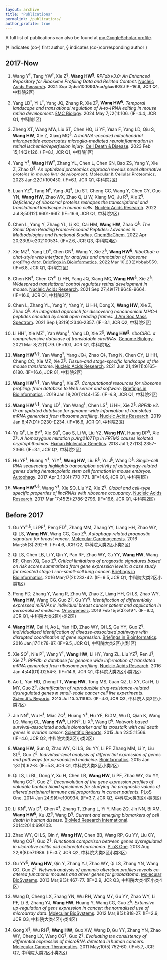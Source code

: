 ```yaml
---
layout: archive
title: "Publications"
permalink: /publications/
author_profile: true
---
```



<div class="wordwrap">A full list of publications can also be found at <a href="{{site.author.googlescholar}}">my GoogleScholar profile</a>.</div>

(‡ indicates (co-) first author, § indicates (co-)corresponding author )

## 2017-Now

1. Wang Y<sup>‡</sup>, Tang YW<sup>‡</sup>, Xie Z<sup>§</sup>, **Wang HW<sup>§</sup>**. _RPFdb v3.0: An Enhanced Repository for Ribosome Profiling Data and Related Content_. [Nucleic Acids Research](https://pubmed.ncbi.nlm.nih.gov/). 2024 Sep 2;doi:10.1093/nar/gkae808.(IF=16.6, JCR Q1, 中科院2区)

1. Yang LD<sup>‡</sup>, Yi L<sup>‡</sup>, Yang JQ, Zhang R, Xie Z<sup>§</sup>, **Wang HW<sup>§</sup>**. _Temporal landscape and translational regulation of A-to-I RNA editing in mouse retina development_. [BMC Biology](https://bmcbiol.biomedcentral.com/articles/10.1186/s12915-024-01908-y). 2024 May 7;22(1):106. (IF=4.4, JCR Q1, 中科院1区)

1. Zheng XT, Wang MW, Liu ST, Chen HQ, Li YF, Yuan F, Yang LD, Qiu S, **Wang HW**, Xie Z, Xiang MQ<sup>§</sup>. _A lncRNA-encoded mitochondrial micropeptide exacerbates microglia-mediated neuroinflammation in retinal ischemia/reperfusion injury_. [Cell Death & Disease](https://pubmed.ncbi.nlm.nih.gov/36792584/). 2023 Feb 15;14(2):126. (IF=8.1, JCR Q1, 中科院1区)

1. Yang Y<sup>‡</sup>, **Wang HW<sup>‡</sup>**, Zhang YL, Chen L, Chen GN, Bao ZS, Yang Y, Xie Z, Zhao Q<sup>§</sup>. _An optimized proteomics approach reveals novel alternative proteins in mouse liver development_. [Molecular & Cellular Proteomics](https://pubmed.ncbi.nlm.nih.gov/36494044/). 2023 Jan;22(1):100480. (IF=6.1, JCR Q1, 中科院2区)

1. Luan YZ<sup>‡</sup>, Tang N<sup>‡</sup>, Yang JQ<sup>‡</sup>, Liu ST, Cheng CC, Wang Y, Chen CY, Guo YN, **Wang HW**, Zhao WX, Zhao Q, Li W, Xiang MQ, Ju R<sup>§</sup>, Xie Z<sup>§</sup>. _Deficiency of ribosomal proteins reshapes the transcriptional and translational landscape in human cells_. [Nucleic Acids Research](https://pubmed.ncbi.nlm.nih.gov/35137207/). 2022 Jul 8;50(12):6601-6617. (IF=16.6, JCR Q1, 中科院2区)

1. Chen L, Yang Y, Zhang YL, Li KC, Cai HM, **Wang HW**, Zhao Q<sup>§</sup>. _The Small Open Reading Frame‐Encoded Peptides: Advances in Methodologies and Functional Studies_. [ChemBioChem](https://pubmed.ncbi.nlm.nih.gov/34862721/). 2022 Apr 20;23(8):e202100534. (IF=2.6, JCR Q3, 中科院4区)

1. Xie MZ<sup>‡</sup>, Yang LD<sup>‡</sup>, Chen GN<sup>‡</sup>, Wang Y, Xie Z<sup>§</sup>, **Wang HW<sup>§</sup>**. _RiboChat: a chat-style web interface for analysis and annotation of ribosome profiling data_. [Briefings in Bioinformatics](https://pubmed.ncbi.nlm.nih.gov/35043169/). 2022 Mar 10;23(2):bbab559. (IF=6.8, JCR Q1, 中科院2区)

1. Chen KN<sup>‡</sup>, Chen CY<sup>‡</sup>, Li HH, Yang JQ, Xiang MQ, **Wang HW<sup>§</sup>**, Xie Z<sup>§</sup>. _Widespread translational control regulates retinal development in mouse_. [Nucleic Acids Research](https://pubmed.ncbi.nlm.nih.gov/34469513/). 2021 Sep 27;49(17):9648-9664. (IF=16.6, JCR Q1, 中科院2区)

1. Chen L, Zhang YL, Yang Y, Yang Y, Li HH, Dong X, **Wang HW**, Xie Z, Zhao Q<sup>§</sup>. _An integrated approach for discovering noncanonical MHC-I peptides encoded by small open reading frames_. [J Am Soc Mass Spectrom](https://pubmed.ncbi.nlm.nih.gov/34260243/). 2021 Sep 1;32(9):2346-2357. (IF=3.1, JCR Q2, 中科院2区)

1. Li HH<sup>‡</sup>, Xie MZ<sup>‡</sup>, Yan Wang<sup>‡</sup>, Yang LD, Xie Z<sup>§</sup>, **Wang HW<sup>§</sup>**. _riboCIRC: a comprehensive database of translatable circRNAs_. [Genome Biology](https://pubmed.ncbi.nlm.nih.gov/33685493/). 2021 Mar 8;22(1):79. (IF=10.1, JCR Q1, 中科院1区)

1. **Wang HW<sup>‡,§</sup>**, Yan Wang<sup>‡</sup>, Yang JQ‡, Zhao Q‡, Tang N, Chen CY, Li HH, Cheng CC, Xie MZ, Xie Z<sup>§</sup>. _Tissue-and stage-specific landscape of the mouse translatome_. [Nucleic Acids Research](https://pubmed.ncbi.nlm.nih.gov/34107020/). 2021 Jun 21;49(11):6165-6180. (IF=16.6, JCR Q1, 中科院2区)

1. **Wang HW<sup>‡,§</sup>**, Yan Wang<sup>‡</sup>, Xie Z<sup>§</sup>. _Computational resources for ribosome profiling: from database to Web server and software_. [Briefings in Bioinformatics](https://pubmed.ncbi.nlm.nih.gov/28968766/) . 2019 Jan 18;20(1):144-155. (IF=6.8, JCR Q1, 中科院2区)

1. **Wang HW<sup>‡,§</sup>**, Yang LD<sup>‡</sup>, Yan Wang<sup>‡</sup>, Chen LS<sup>‡</sup>, Li HH, Xie Z<sup>§</sup>. _RPFdb v2. 0: an updated database for genome-wide information of translated mRNA generated from ribosome profiling_. [Nucleic Acids Research](https://pubmed.ncbi.nlm.nih.gov/30335166/). 2019 Jan 8;47(D1):D230-D234. (IF=16.6, JCR Q1, 中科院2区)

1. Yu Q<sup>‡</sup>, Lin BY<sup>‡</sup>, Xie SQ<sup>‡</sup>, Gao S, Li W, Liu YZ, **Wang HW**, Huang DP<sup>§</sup>,  Xie Z<sup>§</sup>. _A homozygous mutation p.Arg2167Trp in FREM2 causes isolated cryptophthalmos_. [Human Molecular Genetics](https://pubmed.ncbi.nlm.nih.gov/29688405/). 2018 Jul 1;27(13):2357-2366. (IF=3.1, JCR Q2, 中科院2区)

1. Hu YF<sup>‡</sup>, Huang Y<sup>‡</sup>, Yi Y<sup>‡</sup>, **Wang HW**, Liu B<sup>§</sup>, Yu J<sup>§</sup>, Wang D<sup>§</sup>. _Single-cell RNA sequencing highlights transcription activity of autophagy-related genes during hematopoietic stem cell formation in mouse embryos_. [Autophagy](https://pubmed.ncbi.nlm.nih.gov/28129010/). 2017 Apr 3;13(4):770-771. (IF=14.6, JCR Q1, 中科院1区)

1. **Wang HW<sup>‡,§</sup>**, Wang Y<sup>‡</sup>, Xie SQ, Liu YZ, Xie Z<sup>§</sup>. _Global and cell-type specific properties of lincRNAs with ribosome occupancy_. [Nucleic Acids Research](https://pubmed.ncbi.nlm.nih.gov/27738133/). 2017 Mar 17;45(5):2786-2796. (IF=16.6, JCR Q1, 中科院2区)

## Before 2017

1. Gu YY<sup>‡,§</sup>, Li PF<sup>‡</sup>, Peng FD<sup>‡</sup>, Zhang MM, Zhang YY, Liang HH, Zhao WY, Qi LS, **Wang HW**, Wang CG, Guo Z<sup>§</sup>. _Autophagy-related prognostic signature for breast cancer_. [Molecular Carcinogenesis](https://pubmed.ncbi.nlm.nih.gov/25620657/). 2016 Mar;55(3):292-9. (IF=4.6, JCR Q2, 中科院大类2区小类2区)

1. Qi LS, Chen LB, Li Y, Qin Y, Pan RF, Zhao WY, Gu YY, **Wang HW**, Wang RP, Chen XQ, Guo Z<sup>§</sup>. _Critical limitations of prognostic signatures based on risk scores summarized from gene expression levels: a case study for resected stage I non-small-cell lung cancer_. [Briefings in Bioinformatics](https://pubmed.ncbi.nlm.nih.gov/26254430/). 2016 Mar;17(2):233-42. (IF=9.5, JCR Q1, 中科院大类2区小类1区)

1. Peng FD, Zhang Y, Wang R, Zhou W, Zhao Z, Liang HH, Qi LS, Zhao WY, **Wang HW**, Wang CG, Guo Z<sup>§</sup>, Gu YY<sup>§</sup>. _Identification of differentially expressed miRNAs in individual breast cancer patient and application in personalized medicine_. [Oncogenesis](https://pubmed.ncbi.nlm.nih.gov/26878388/). 2016 Feb 15;5(2):e194. (IF=6.2, JCR Q1, 中科院大类2区小类2区)

1. **Wang HW**, Cai H, Ao L, Yan HD, Zhao WY, Qi LS, Gu YY, Guo Z<sup>§</sup>. _Individualized identification of disease-associated pathways with disrupted coordination of gene expression_. [Briefings in Bioinformatics](https://pubmed.ncbi.nlm.nih.gov/26023086/). 2016 Jan;17(1):78-87. (IF=9.5, JCR Q1, 中科院大类2区小类1区)

1. Xie SQ<sup>‡</sup>, Nie P<sup>‡</sup>, Wang Y<sup>‡</sup>, **Wang HW**, Li HY, Yang ZL, Liu YZ<sup>§</sup>, Ren J<sup>§</sup>, Xie Z<sup>§</sup>. _RPFdb: a database for genome wide information of translated mRNA generated from ribosome profiling_. [Nucleic Acids Research](https://pubmed.ncbi.nlm.nih.gov/27738133/). 2016 Jan 4;44(D1):D254-8. (IF=14.9, JCR Q1, 中科院大类2区小类2区)

1. Ao L, Yan HD, Zheng TT, **Wang HW**, Tong MS, Guan QZ, Li XY, Cai H, Li MY, Guo Z<sup>§</sup>. _Identification of reproducible drug-resistance-related dysregulated genes in small-scale cancer cell line experiments_. [Scientific Reports](https://pubmed.ncbi.nlm.nih.gov/26173481/). 2015 Jul 15:5:11895. (IF=4.6, JCR Q2, 中科院大类2区小类2区)

1. Jin NN<sup>‡</sup>, Wu H<sup>‡</sup>, Miao ZQ<sup>‡</sup>, Huang Y<sup>‡</sup>, Hu YF, Bi XM, Wu D, Qian K, Wang LQ, Wang CL, **Wang HW<sup>§</sup>**, Li KN<sup>§</sup>, Li X<sup>§</sup>, Wang D<sup>§</sup>. _Network-based survival-associated module biomarker and its crosstalk with cell death genes in ovarian cancer_. [Scientific Reports](https://pubmed.ncbi.nlm.nih.gov/26099452/). 2015 Jun 23:5:11566. (IF=4.6, JCR Q2, 中科院大类2区小类2区)

1. **Wang HW**, Sun Q, Zhao WY, Qi LS, Gu YY, Li PF, Zhang MM, Li Y, Liu SL<sup>§</sup>, Guo Z<sup>§</sup>. _Individual-level analysis of differential expression of genes and pathways for personalized medicine_. [Bioinformatics](https://pubmed.ncbi.nlm.nih.gov/25165092/). 2015 Jan 1;31(1):62-8. (IF=5.8, JCR Q1, 中科院大类3区小类2区)

1. Qi LS, Li BL, Dong Y, Xu H, Chen LB, **Wang HW**, Li PF, Zhao WY, Gu YY, Wang CG<sup>§</sup>, Guo Z<sup>§</sup>. _Deconvolution of the gene expression profiles of valuable banked blood specimens for studying the prognostic values of altered peripheral immune cell proportions in cancer patients_. [PLoS One](https://pubmed.ncbi.nlm.nih.gov/24959668/). 2014 Jun 24;9(6):e100934. (IF=3.7, JCR Q2, 中科院大类3区小类3区)

1. Li KN<sup>‡</sup>, Wu D<sup>‡</sup>, Chen X<sup>‡</sup>, Zhang T, Zhang L, Yi Y, Miao ZQ, Jin NN, Bi XM, **Wang HW<sup>§</sup>**, Xu JZ<sup>§</sup>, Wang D<sup>§</sup>. _Current and emerging biomarkers of cell death in human disease_. [BioMed Research International](https://pubmed.ncbi.nlm.nih.gov/24949464/). 2014:2014:690103.

1. Zhao WY, Qi LS, Qin Y, **Wang HW**, Chen BB, Wang RP, Gu YY, Liu CY, Wang CG<sup>§</sup>, Guo Z<sup>§</sup>. _Functional comparison between genes dysregulated in ulcerative colitis and colorectal carcinoma_. [PLoS One](https://pubmed.ncbi.nlm.nih.gov/23991021/). 2013 Aug 22;8(8):e71989. (IF=3.7, JCR Q2, 中科院大类3区小类3区)

1. Gu YY<sup>§</sup>, **Wang HW**, Qin Y, Zhang YJ, Zhao WY, Qi LS, Zhang YN, Wang CG, Guo Z<sup>§</sup>. _Network analysis of genomic alteration profiles reveals co-altered functional modules and driver genes for glioblastoma_. [Molecular BioSystems](https://pubmed.ncbi.nlm.nih.gov/23344900/). 2013 Mar;9(3):467-77. (IF=2.9, JCR Q3, 中科院大类4区小类4区)

1. Wang D, Cheng LX, Zhang YN, Wu RH, Wang MY, Gu YY, Zhao WY, Li PF, Li B, Zhang YJ, **Wang HW**, Huang Y, Wang CG, Guo Z<sup>§</sup>. _Extensive up-regulation of gene expression in cancer: the normalised use of microarray data_. [Molecular BioSystems](https://pubmed.ncbi.nlm.nih.gov/22234555/). 2012 Mar;8(3):818-27. (IF=2.9, JCR Q3, 中科院大类4区小类4区)

1. Gong X<sup>§</sup>, Wu RH<sup>§</sup>, **Wang HW**, Guo XW, Wang D, Gu YY, Zhang YN, Zhao WY, Cheng LX, Wang CG<sup>§</sup>, Guo Z<sup>§</sup>. _Evaluating the consistency of differential expression of microRNA detected in human cancers_. [Molecular Cancer Therapeutics](https://pubmed.ncbi.nlm.nih.gov/21398424/). 2011 May;10(5):752-60. (IF=5.7, JCR Q2, 中科院大类2区小类2区)





